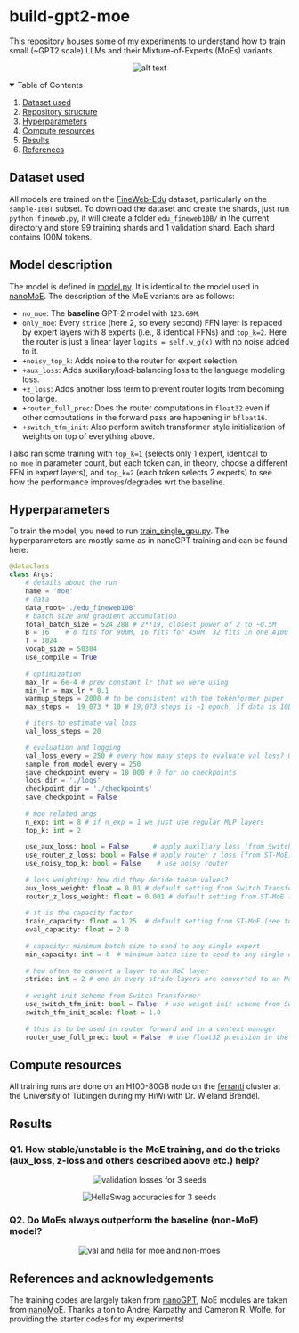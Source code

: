 # build-gpt2-moe

This repository houses some of my experiments to understand how to train small (~GPT2 scale) LLMs and their Mixture-of-Experts (MoEs) variants.

<p align="center">
  <img src="https://github.com/swag2198/build-gpt2/blob/main/results/figures/val_all_seeds.png?raw=true" alt="alt text"/>
</p>

<!-- TABLE OF CONTENTS -->
<details open="open">
  <summary>Table of Contents</summary>
  <ol>
    <li><a href="#dataset-used">Dataset used</a></li>
    <li><a href="#model-description">Repository structure</a></li>
    <li><a href="#hyperparameters">Hyperparameters</a></li>
    <li><a href="#compute-resources">Compute resources</a></li>
    <li><a href="#results">Results</a></li>
    <li><a href="#references-and-acknowledgements">References</a></li>
  </ol>
</details>


## Dataset used
All models are trained on the [FineWeb-Edu](https://huggingface.co/datasets/HuggingFaceFW/fineweb-edu) dataset, particularly on the `sample-10BT` subset. To download the 
dataset and create the shards, just run `python fineweb.py`, it will create a folder `edu_fineweb10B/` in the current directory and store 99 training shards and 1
validation shard. Each shard contains 100M tokens.

## Model description
The model is defined in [model.py](https://github.com/swag2198/build-gpt2/blob/main/model.py). It is identical to the model used in [nanoMoE](https://github.com/wolfecameron/nanoMoE). The description of the MoE variants are as follows:
- `no_moe`: The **baseline** GPT-2 model with `123.69M`.
- `only_moe`: Every `stride` (here 2, so every second) FFN layer is replaced by expert layers with 8 experts (i.e., 8 identical FFNs) and `top_k=2`. Here the router is just a linear layer `logits = self.w_g(x)` with no noise added to it.
- `+noisy_top_k`: Adds noise to the router for expert selection.
- `+aux_loss`: Adds auxiliary/load-balancing loss to the language modeling loss.
- `+z_loss`: Adds another loss term to prevent router logits from becoming too large.
- `+router_full_prec`: Does the router computations in `float32` even if other computations in the forward pass are happening in `bfloat16`.
- `+switch_tfm_init`: Also perform switch transformer style initialization of weights on top of everything above.

I also ran some training with `top_k=1` (selects only 1 expert, identical to `no_moe` in parameter count, but each token can, in theory, choose a different FFN in expert layers), and `top_k=2` (each 
token selects 2 experts) to see how the performance improves/degrades wrt the baseline.

## Hyperparameters
To train the model, you need to run [train_single_gpu.py](https://github.com/swag2198/build-gpt2/blob/main/train_single_gpu.py). The hyperparameters are mostly same as in nanoGPT training and can 
be found here:
```python
@dataclass
class Args:    
    # details about the run
    name = 'moe'
    # data
    data_root='./edu_fineweb10B'
    # batch size and gradient accumulation
    total_batch_size = 524_288 # 2**19, closest power of 2 to ~0.5M
    B = 16    # 8 fits for 900M, 16 fits for 450M, 32 fits in one A100 40GB for 150M model
    T = 1024
    vocab_size = 50304
    use_compile = True
    
    # optimization
    max_lr = 6e-4 # prev constant lr that we were using
    min_lr = max_lr * 0.1
    warmup_steps = 2000 # to be consistent with the tokenformer paper
    max_steps =  19_073 * 10 # 19,073 steps is ~1 epoch, if data is 10B tokens and batch size 0.5M tokens

    # iters to estimate val loss
    val_loss_steps = 20

    # evaluation and logging
    val_loss_every = 250 # every how many steps to evaluate val loss? 0 for only at the end
    sample_from_model_every = 250
    save_checkpoint_every = 10_000 # 0 for no checkpoints
    logs_dir = './logs'
    checkpoint_dir = './checkpoints'
    save_checkpoint = False
    
    # moe related args
    n_exp: int = 8 # if n_exp = 1 we just use regular MLP layers
    top_k: int = 2
    
    use_aux_loss: bool = False      # apply auxiliary loss (from Switch Transformer) in router
    use_router_z_loss: bool = False # apply router z loss (from ST-MoE)
    use_noisy_top_k: bool = False    # use noisy router
    
    # loss weighting: how did they decide these values?
    aux_loss_weight: float = 0.01 # default setting from Switch Transformer (see top of page 8)
    router_z_loss_weight: float = 0.001 # default setting from ST-MoE (see page 8 eq. 6)
    
    # it is the capacity factor
    train_capacity: float = 1.25  # default setting from ST-MoE (see top of page 6)
    eval_capacity: float = 2.0
    
    # capacity: minimum batch size to send to any single expert
    min_capacity: int = 4  # minimum batch size to send to any single expert
    
    # how often to convert a layer to an MoE layer
    stride: int = 2 # one in every stride layers are converted to an MoE
    
    # weight init scheme from Switch Transformer
    use_switch_tfm_init: bool = False  # use weight init scheme from Switch Transformer
    switch_tfm_init_scale: float = 1.0
    
    # this is to be used in router forward and in a context manager
    router_use_full_prec: bool = False  # use float32 precision in the router
```


## Compute resources
All training runs are done on an H100-80GB node on the [ferranti](https://portal.mlcloud.uni-tuebingen.de/user-guide/ferranti/ferranti_system_architecture/) cluster at the University of Tübingen 
during my HiWi with Dr. Wieland Brendel.

## Results

### Q1. How stable/unstable is the MoE training, and do the tricks (aux_loss, z-loss and others described above etc.) help?

<p align="center">
  <img src="https://github.com/swag2198/build-gpt2/blob/main/results/figures/val_all_seeds.png?raw=true" alt="validation losses for 3 seeds"/>
</p>


<p align="center">
  <img src="https://github.com/swag2198/build-gpt2/blob/main/results/figures/hella_all_seeds.png?raw=true" alt="HellaSwag accuracies for 3 seeds"/>
</p>




### Q2. Do MoEs always outperform the baseline (non-MoE) model?

<p align="center">
  <img src="https://github.com/swag2198/build-gpt2/blob/main/results/figures/moe_vs_no_moe.png?raw=true" alt="val and hella for moe and non-moes"/>
</p>


## References and acknowledgements
The training codes are largely taken from [nanoGPT](https://github.com/karpathy/build-nanogpt), MoE modules are taken from [nanoMoE](https://github.com/wolfecameron/nanoMoE). Thanks a ton to Andrej Karpathy and Cameron R. Wolfe, for providing the starter codes for my experiments!
